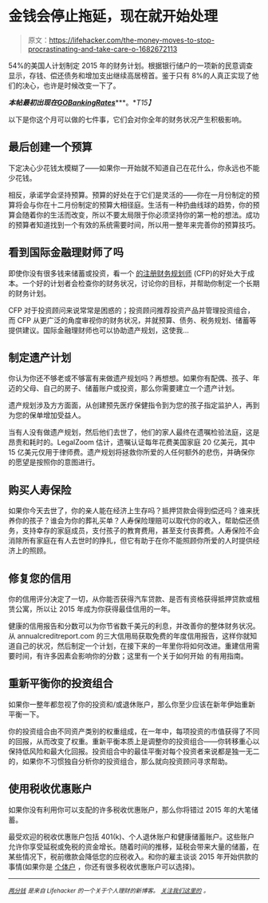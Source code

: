 # 金钱会停止拖延，现在就开始处理

> 原文：<https://lifehacker.com/the-money-moves-to-stop-procrastinating-and-take-care-o-1682672113>

54%的美国人计划制定 2015 年的财务计划。根据银行储户的一项新的民意调查 显示，存钱、偿还债务和增加支出继续高居榜首。鉴于只有 8%的人真正实现了他们的决心，也许是时候改变一下了。



***本帖最初出现在***[***GOBankingRates***](http://www.gobankingrates.com/personal-finance/7-ways-give-finances-facelift-january/)***。**T15】*

以下是你这个月可以做的七件事，它们会对你全年的财务状况产生积极影响。

## 最后创建一个预算

下定决心少花钱太模糊了——如果你一开始就不知道自己在花什么，你永远也不能少花钱。

相反，承诺学会坚持预算。预算的好处在于它们是灵活的——你在一月份制定的预算将会与你在十二月份制定的预算大相径庭。生活有一种扔曲线球的趋势，你的预算会随着你的生活而改变，所以不要太局限于你必须坚持你的第一枪的想法。成功的预算者知道找到一个有效的系统需要时间，所以用一整年来完善你的预算技巧。

## 看到国际金融理财师了吗

即使你没有很多钱来储蓄或投资，看一个 [的注册财务规划师](http://www.gobankingrates.com/banking/choosing-financial-planners-affordable-bank-account/) (CFP)的好处大于成本。一个好的计划者会检查你的财务状况，讨论你的目标，并帮助你制定一个长期的财务计划。

CFP 对于投资顾问来说常常是困惑的；投资顾问推荐投资产品并管理投资组合，而 CFP 从更广泛的角度审视你的财务状况，并就预算、债务、税务规划、储蓄等提供建议。国际金融理财师也可以协助遗产规划，这使我…

## 制定遗产计划

你认为你还不够老或不够富有来做遗产规划吗？再想想。如果你有配偶、孩子、年迈的父母、自己的房子、储蓄账户或投资，那么你需要建立一个遗产计划。

遗产规划涉及方方面面，从创建预先医疗保健指令到为您的孩子指定监护人，再到为您的保单增加受益人。

当有人没有做遗产规划，然后他们去世了，他们的家人最终在遗嘱检验法庭，这是昂贵和耗时的。LegalZoom 估计，遗嘱认证每年花费美国家庭 20 亿美元，其中 15 亿美元仅用于律师费。遗产规划将拯救你所爱的人任何额外的悲伤，并确保你的愿望是按照你的意图进行。

## 购买人寿保险

如果你今天去世了，你的亲人能在经济上生存吗？抵押贷款会得到偿还吗？谁来抚养你的孩子？谁会为你的葬礼买单？人寿保险理赔可以取代你的收入，帮助偿还债务，支持幸存的家庭成员，支付孩子的教育费用，甚至支付丧葬费。人寿保险不会消除所有家庭在有人去世时的挣扎，但它有助于在你不能照顾你所爱的人时提供经济上的照顾。

## 修复您的信用

你的信用评分决定了一切，从你能否获得汽车贷款、是否有资格获得抵押贷款或租赁公寓，所以让 2015 年成为你获得最佳信用的一年。

健康的信用报告和分数可以为你节省数千美元的利息，并改善你的整体财务状况。从 annualcreditreport.com 的三大信用局获取免费的年度信用报告，这样你就知道自己的状况，然后制定一个计划，在接下来的一年里你将如何改进。重建信用需要时间，有许多因素会影响你的分数；这里有一个关于如何开始 的有用指南。

## 重新平衡你的投资组合

如果你一整年都忽视了你的投资和/或退休账户，那么你至少应该在新年伊始重新平衡一下。

你的投资组合由不同资产类别的权重组成，在一年中，每项投资的市值获得了不同的回报，从而改变了权重。重新平衡本质上是调整你的投资组合——你转移重心以保持低风险和最大化回报。投资组合中的最佳平衡对每个投资者来说都是独一无二的，如果你不习惯独自分析你的投资组合，那么就向投资顾问寻求帮助。

## 使用税收优惠账户

如果你没有利用你可以支配的许多税收优惠账户，那么你将错过 2015 年的大笔储蓄。

最受欢迎的税收优惠账户包括 401(k)、个人退休账户和健康储蓄账户。这些账户允许你享受延税或免税的资金增长。随着时间的推移，延税会带来大量的储蓄，在某些情况下，税前缴款会降低您的应税收入。和你的雇主谈谈 2015 年开始供款的事情(如果你是 [个体户](http://www.gobankingrates.com/personal-finance/save-retirement-self-employed/) ，你还有很多税收优惠账户可以选择)。

* * *

[*<small>两分钱</small>*](http://ift.tt/MNrhmo) <small>*是来自 Lifehacker 的一个关于个人理财的新博客。*</small> [*<small>关注我们这里的</small>*](http://ift.tt/1cudqxU) *<small>。</small>*